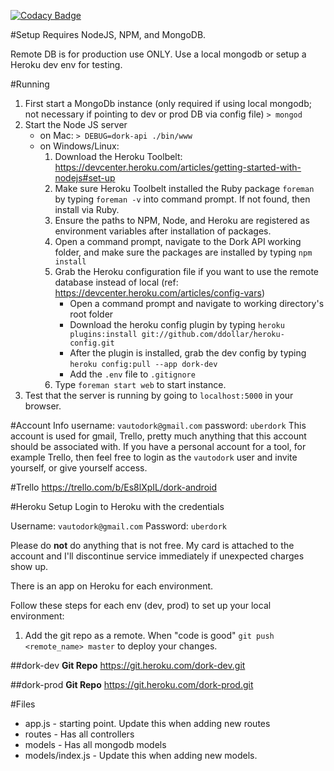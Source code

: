 [![Codacy Badge](https://www.codacy.com/project/badge/e8b26b82697c41af8dbfec0da42caeb2)](https://www.codacy.com)

#Setup
Requires NodeJS, NPM, and MongoDB.

Remote DB is for production use ONLY. Use a local mongodb or setup a Heroku dev env for testing.

#Running
1. First start a MongoDb instance (only required if using local mongodb; not necessary if pointing to dev or prod DB via config file)
`> mongod`
2. Start the Node JS server
    * on Mac: `> DEBUG=dork-api ./bin/www`
    * on Windows/Linux:
        1. Download the Heroku Toolbelt: https://devcenter.heroku.com/articles/getting-started-with-nodejs#set-up
        2. Make sure Heroku Toolbelt installed the Ruby package `foreman` by typing `foreman -v` into command prompt. If not found, then install via Ruby.
        2. Ensure the paths to NPM, Node, and Heroku are registered as environment variables after installation of packages.
        3. Open a command prompt, navigate to the Dork API working folder, and make sure the packages are installed by typing `npm install`
        4. Grab the Heroku configuration file if you want to use the remote database instead of local (ref: https://devcenter.heroku.com/articles/config-vars)
            * Open a command prompt and navigate to working directory's root folder
            * Download the heroku config plugin by typing `heroku plugins:install git://github.com/ddollar/heroku-config.git`
            * After the plugin is installed, grab the dev config by typing `heroku config:pull --app dork-dev`
            * Add the `.env` file to `.gitignore`
        5. Type `foreman start web` to start instance.
3. Test that the server is running by going to `localhost:5000` in your browser.

#Account Info
username: `vautodork@gmail.com`
password: `uberdork`
This account is used for gmail, Trello, pretty much anything that this account should be associated with. If you have a personal account for a tool, for example Trello, then feel free to login as the `vautodork` user and invite yourself, or give yourself access.

#Trello
https://trello.com/b/Es8lXpIL/dork-android

#Heroku Setup
Login to Heroku with the credentials

Username:   `vautodork@gmail.com`
Password:   `uberdork`

Please do **not** do anything that is not free. My card is attached to the account and I'll
discontinue service immediately if unexpected charges show up.

There is an app on Heroku for each environment.

Follow these steps for each env (dev, prod) to set up your local environment:

1. Add the git repo as a remote. When "code is good" `git push <remote_name> master` to deploy your changes.

##dork-dev
**Git Repo**    https://git.heroku.com/dork-dev.git

##dork-prod
**Git Repo**    https://git.heroku.com/dork-prod.git

#Files
* app.js - starting point. Update this when adding new routes
* routes - Has all controllers
* models - Has all mongodb models
* models/index.js - Update this when adding new models.